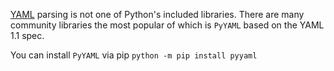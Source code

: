 
[YAML](YAML.md) parsing is not one of Python's included libraries. There are many community libraries the most popular of which is `PyYAML` based on the YAML 1.1 spec.

You can install `PyYAML` via pip `python -m pip install pyyaml`

